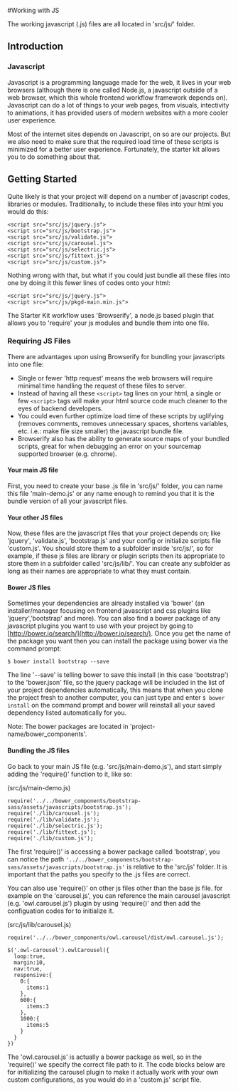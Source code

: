 #Working with JS

The working javascript (.js) files are all located in 'src/js/' folder.

## Introduction

### Javascript

Javascript is a programming language made for the web, it lives in your web browsers (although there is one called Node.js, a javascript outside of a web browser, which this whole frontend workflow framework depends on). Javascript can do a lot of things to your web pages, from visuals, intectivity to animations, it has provided users of modern websites with a more cooler user experience.

Most of the internet sites depends on Javascript, on so are our projects. But we also need to make sure that the required load time of these scripts is minimized for a better user experience. Fortunately, the starter kit allows you to do something about that.

## Getting Started

Quite likely is that your project will depend on a number of javascript codes, libraries or modules. Traditionally, to include these files into your html you would do this:
~~~
<script src="src/js/jquery.js">
<script src="src/js/bootstrap.js">
<script src="src/js/validate.js">
<script src="src/js/carousel.js">
<script src="src/js/selectric.js">
<script src="src/js/fittext.js">
<script src="src/js/custom.js">
~~~
Nothing wrong with that, but what if you could just bundle all these files into one by doing it this fewer lines of codes onto your html:
~~~
<script src="src/js/jquery.js">
<script src="src/js/pkgd-main.min.js">
~~~

The Starter Kit workflow uses 'Browserify', a node.js based plugin that allows you to 'require' your js modules and bundle them into one file.

### Requiring JS Files

There are advantages upon using Browserify for bundling your javascripts into one file:

* Single or fewer 'http request' means the web browsers will require minimal time handling the request of these files to server.
* Instead of having all these `<script>` tag lines on your html, a single or few `<script>` tags will make your html source code much cleaner to the eyes of backend developers.
* You could even further optimize load time of these scripts by uglifying (removes comments, removes unnecessary spaces, shortens variables, etc. i.e.: make file size smaller) the javascript bundle file.
* Browserify also has the ability to generate source maps of your bundled scripts, great for when debugging an error on your sourcemap supported browser (e.g. chrome).

#### Your main JS file

First, you need to create your base .js file in 'src/js/' folder, you can name this file 'main-demo.js' or any name enough to remind you that it is the bundle version of all your javascript files.

#### Your other JS files

Now, these files are the javascript files that your project depends on; like 'jquery', 'validate.js', 'bootstrap.js' and your config or initialize scripts file 'custom.js'. You should store them to a subfolder inside 'src/js/', so for example, if these js files are library or plugin scripts then its appropriate to store them in a subfolder called 'src/js/lib/'. You can create any subfolder as long as their names are appropriate to what they must contain.  

#### Bower JS files

Sometimes your dependencies are already installed via 'bower' (an installer/manager focusing on frontend javascript and css plugins like 'jquery','bootstrap' and more). You can also find a bower package of any javascript plugins you want to use with your project by going to [http://bower.io/search/](http://bower.io/search/). Once you get the name of the package you want then you can install the package using bower via the command prompt:
~~~
$ bower install bootstrap --save
~~~
The line '--save' is telling bower to save this install (in this case 'bootstrap') to the 'bower.json' file, so the jquery package will be included in the list of your project dependencies automatically, this means that when you clone the project fresh to another computer, you can just type and enter `$ bower install` on the command prompt and bower will reinstall all your saved dependency listed automatically for you.

Note: The bower packages are located in 'project-name/bower_components'.

#### Bundling the JS files

Go back to your main JS file (e.g. 'src/js/main-demo.js'), and start simply adding the 'require()' function to it, like so:

(src/js/main-demo.js)
~~~
require('../../bower_components/bootstrap-sass/assets/javascripts/bootstrap.js');
require('./lib/carousel.js');
require('./lib/validate.js');
require('./lib/selectric.js');
require('./lib/fittext.js');
require('./lib/custom.js');
~~~
The first 'require()' is accessing a bower package called 'bootstrap', you can notice the path `'../../bower_components/bootstrap-sass/assets/javascripts/bootstrap.js'` is relative to the 'src/js' folder. It is important that the paths you specify to the .js files are correct.

You can also use 'require()' on other js files other than the base js file. for example on the 'carousel.js', you can reference the main carousel javascript (e.g. 'owl.carousel.js') plugin by using 'require()' and then add the configuation codes for to initialize it.

(src/js/lib/carousel.js)
~~~
require('../../bower_components/owl.carousel/dist/owl.carousel.js');

$('.owl-carousel').owlCarousel({
  loop:true,
  margin:10,
  nav:true,
  responsive:{
    0:{
      items:1
    },
    600:{
      items:3
    },
    1000:{
      items:5
    }
  }
})
~~~
The 'owl.carousel.js' is actually a bower package as well, so in the 'require()' we specify the correct file path to it. The code blocks below are for initializing the carousel plugin to make it actually work with your own custom configurations, as you would do in a 'custom.js' script file.
